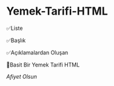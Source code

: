 # Yemek-Tarifi-HTML
:white_check_mark:Liste

:white_check_mark:Başlık

:white_check_mark:Açıklamalardan Oluşan 

:rice:Basit Bir Yemek Tarifi HTML

*Afiyet Olsun*
